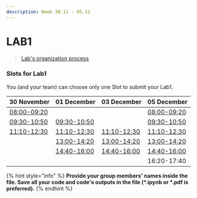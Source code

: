 ```yaml
---
description: Week 30.11 - 05.12
---
```


# LAB1

> [Lab's organization process](../../course-overview/grading/lab.md)

### Slots for Lab1

You \(and your team\) can choose only one Slot to submit your Lab1.

| 30 November | 01 December | 03 December | 05 December |
| :--- | :--- | :--- | :--- |
| [08:00-09:20]() |  |  | [08:00-09:20]() |
| [09:30-10:50]() | [09:30-10:50]() |  | [09:30-10:50]() |
| [11:10-12:30]() | [11:10-12:30]() | [11:10-12:30]() | [11:10-12:30]() |
|  | [13:00-14:20]() | [13:00-14:20]() | [13:00-14:20]() |
|  | [14:40-16:00]() | [14:40-16:00]() | [14:40-16:00](lab-1.-saturday-14-40.md) |
|  |  |  | 16:20-17:40 |

{% hint style="info" %}
**Provide your group members' names inside the file. Save all your code and code's outputs in the file \(\*.ipynb or \*.pdf is preferred\).**
{% endhint %}

